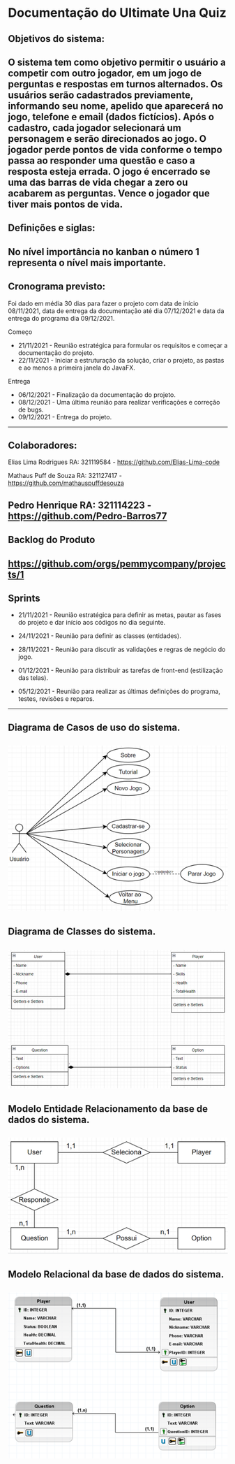 # Documentação do Ultimate Una Quiz
## Objetivos do sistema:
O sistema tem como objetivo permitir o usuário a competir com outro jogador, em um jogo de perguntas e respostas em turnos alternados. Os usuários serão cadastrados previamente, informando seu nome, apelido que aparecerá no jogo, telefone e email (dados fictícios). Após o cadastro, cada jogador selecionará um personagem e serão direcionados ao jogo. O jogador perde pontos de vida conforme o tempo passa ao responder uma questão e caso a resposta esteja errada. O jogo é encerrado se uma das barras de vida chegar a zero ou acabarem as perguntas. Vence o jogador que tiver mais pontos de vida.
------
## Definições e siglas:
No nível importância no kanban o número 1 representa o nível mais importante. 
------
## Cronograma previsto:
Foi dado em média 30 dias para fazer o projeto com data de início 08/11/2021, data de entrega da documentação até dia 07/12/2021 e data da entrega do programa dia 09/12/2021.

Começo 
* 21/11/2021 - Reunião estratégica para formular os requisitos e começar a documentação do projeto.
* 22/11/2021 - Iniciar a estruturação da solução, criar o projeto, as pastas e ao menos a primeira janela do JavaFX.

	
Entrega
* 06/12/2021 - Finalização da documentação do projeto.
* 08/12/2021 - Uma última reunião para realizar verificações e correção de bugs.
* 09/12/2021 - Entrega do projeto.

------
## Colaboradores:
Elias Lima Rodrigues RA: 321119584 - https://github.com/Elias-Lima-code

Mathaus Puff de Souza RA: 321127417 - https://github.com/mathauspuffdesouza

Pedro Henrique RA: 321114223 - https://github.com/Pedro-Barros77
------
## Backlog do Produto 
https://github.com/orgs/pemmycompany/projects/1
------
## Sprints
* 21/11/2021 - Reunião estratégica para definir as metas, pautar as fases do projeto e dar início aos códigos no dia seguinte.

* 24/11/2021 - Reunião para definir as classes (entidades).

* 28/11/2021 - Reunião para discutir as validações e regras de negócio do jogo.

* 01/12/2021 - Reunião para distribuir as tarefas de front-end (estilização das telas).

* 05/12/2021 - Reunião para realizar as últimas definições do programa, testes, revisões e reparos.
------
## Diagrama de Casos de uso do sistema.
![Casos de uso](https://github.com/pemmycompany/Documentacao/blob/main/Diagrama%20de%20Casos%20de%20uso%20do%20sistema.png)
------
## Diagrama de Classes do sistema.
![Classes do Sistema](https://github.com/pemmycompany/Documentacao/blob/main/Diagrama%20de%20Classes%20do%20sistema.png)
------
## Modelo Entidade Relacionamento da base de dados do sistema.
![Entidade Relacionamento](https://github.com/pemmycompany/Documentacao/blob/main/Modelo%20Entidade%20Relacionamento%20da%20base%20de%20dados%20do%20sistema..png)
------
## Modelo Relacional da base de dados do sistema.
![Modelo Relacional](https://github.com/pemmycompany/Documentacao/blob/main/Modelo%20Relacional%20da%20base%20de%20dados%20do%20sistema..png)
------


